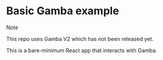 # Basic Gamba example

> [!NOTE]
> This repo uses Gamba V2 which has not been released yet.

This is a bare-minimum React app that interacts with Gamba.
